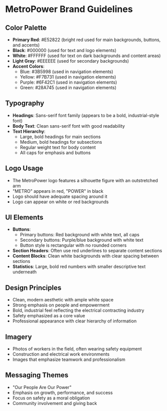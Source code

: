 # MetroPower Brand Guidelines

## Color Palette
- **Primary Red**: #E52822 (bright red used for main backgrounds, buttons, and accents)
- **Black**: #000000 (used for text and logo elements)
- **White**: #FFFFFF (used for text on dark backgrounds and content areas)
- **Light Gray**: #EEEEEE (used for secondary backgrounds)
- **Accent Colors**:
  - Blue: #3B5998 (used in navigation elements)
  - Yellow: #F7B731 (used in navigation elements)
  - Purple: #6F42C1 (used in navigation elements)
  - Green: #28A745 (used in navigation elements)

## Typography
- **Headings**: Sans-serif font family (appears to be a bold, industrial-style font)
- **Body Text**: Clean sans-serif font with good readability
- **Text Hierarchy**:
  - Large, bold headings for main sections
  - Medium, bold headings for subsections
  - Regular weight text for body content
  - All caps for emphasis and buttons

## Logo Usage
- The MetroPower logo features a silhouette figure with an outstretched arm
- "METRO" appears in red, "POWER" in black
- Logo should have adequate spacing around it
- Logo can appear on white or red backgrounds

## UI Elements
- **Buttons**:
  - Primary buttons: Red background with white text, all caps
  - Secondary buttons: Purple/blue background with white text
  - Button style is rectangular with no rounded corners
- **Section Headers**: Often use red underlines to separate content sections
- **Content Blocks**: Clean white backgrounds with clear spacing between sections
- **Statistics**: Large, bold red numbers with smaller descriptive text underneath

## Design Principles
- Clean, modern aesthetic with ample white space
- Strong emphasis on people and empowerment
- Bold, industrial feel reflecting the electrical contracting industry
- Safety emphasized as a core value
- Professional appearance with clear hierarchy of information

## Imagery
- Photos of workers in the field, often wearing safety equipment
- Construction and electrical work environments
- Images that emphasize teamwork and professionalism

## Messaging Themes
- "Our People Are Our Power"
- Emphasis on growth, performance, and success
- Focus on safety as a moral obligation
- Community involvement and giving back
